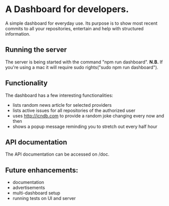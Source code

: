 # A Dashboard for developers.

A simple dashboard for everyday use. Its purpose is to show most recent commits to all your repositories, entertain and help with structured information.

## Running the server
The server is being started with the command "npm run dashboard".
**N.B.** If you're using a mac it will require sudo rights("sudo npm run dashboard").

## Functionality
The dashboard has a few interesting functionalities:
+ lists random news article for selected providers
+ lists active issues for all repositories of the authorized user
+ uses http://icndb.com to provide a random joke changing every now and then
+ shows a popup message reminding you to stretch out every half hour

## API documentation
The API documentation can be accessed on /doc.

## Future enhancements:
+ documentation
+ advertisements
+ multi-dashboard setup
+ running tests on UI and server
